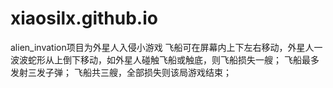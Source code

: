 # xiaosilx.github.io
alien_invation项目为外星人入侵小游戏
飞船可在屏幕内上下左右移动，外星人一波波蛇形从上倒下移动，如外星人碰触飞船或触底，则飞船损失一艘；
    飞船最多发射三发子弹；
    飞船共三艘，全部损失则该局游戏结束；
